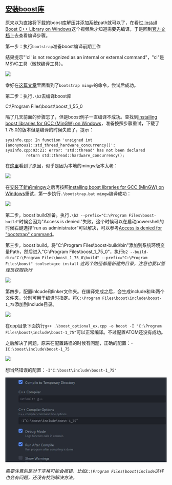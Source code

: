 ## [安装boost库](https://www.boost.org/doc/libs/1_55_0/more/getting_started/windows.html)

原来以为直接将下载的boost库解压并添加系统path就可以了，在看过[ Install Boost C++ Library on Windows](https://www.youtube.com/watch?v=5afpq2TkOHc)这个视频后才知道需要先编译，于是回到[官方文档](https://www.boost.org/doc/libs/1_55_0/more/getting_started/windows.html#prepare-to-use-a-boost-library-binary)上去查看编译步骤。

第一步：执行`bootstrap`准备boost编译前期工作

结果提示"'cl' is not recognized as an internal or external command"，"cl"是MSVC工具（微软编译工具）。

![](./bootstrap_fail.png)

幸好在[这篇文章](https://joshuaburkholder.com/wordpress/2013/09/17/how-to-compile-boost-using-gpp-stdcpp11-from-mingw/)里面看到了`bootstrap mingw`的命令，尝试后成功。

第二步：执行`.\b2`去编译boost库

C:\Program Files\boost\boost_1_55_0


隔了几天前面的步骤忘了，但是boost例子一直编译不成功。查找到[Installing boost libraries for GCC (MinGW) on Windows](https://gist.github.com/sim642/29caef3cc8afaa273ce6)，准备按照步骤重试，下载了1.75.0的版本但是编译的时候失败了，提示：

```
sysinfo.cpp: In function 'unsigned int {anonymous}::std_thread_hardware_concurrency()':
sysinfo.cpp:93:21: error: 'std::thread' has not been declared
         return std::thread::hardware_concurrency();
```

在[这里](https://github.com/boostorg/type_erasure/issues/16)看到了原因，似乎是因为本地的mingw版本太老：

![](compile-error-thread.png)

在[安装了新的mingw]()之后再按照[Installing boost libraries for GCC (MinGW) on Windows](https://gist.github.com/sim642/29caef3cc8afaa273ce6)重试，第一步执行`.\bootstrap.bat mingw`编译成功：

![](./bootstrap-build-done.png)

第二步，boost build准备。执行`.\b2 --prefix="C:\Program Files\boost-build"`时候会因为"Access is denied."失败，这个时候可以在启动powershell的时候右键选择“run as administrator”可以解决，可以参考[Access is denied for "bootstrap" command](https://social.technet.microsoft.com/Forums/en-US/efb69edd-012d-4205-97f6-7a22653699ad/access-is-denied-for-quotbootstrapquot-command?forum=configmgrgeneral)。

第三步，boost build。将"C:\Program Files\boost-build\bin"添加到系统环境变量Path，然后进入"C:\Program Files\boost_1_75_0"，执行`b2 --build-dir="C:\Program Files\boost_1_75_0\build" --prefix="C:\Program Files\boost" toolset=gcc install` *这两个路径都是新建的目录，注意也要以管理员权限执行*

![](./boost-build.png)

第四步，配置inlcude和linker文件夹。在编译完成之后，会生成include和lib两个文件夹，分别可用于编译时指定。将`C:\Program Files\boost\include\boost-1_75`添加到Include目录。

![](./compile-boost-done.png)


在cpp目录下面执行`g++ .\boost_optional_ex.cpp -o boost -I "C:\Program Files\boost\include\boost-1_75"`可以正常编译。不过配置ATOM还没有成功。

之后解决了问题，原来在配置路径的时候有问题，正确的配置：`-IC:\boost\include\boost-1_75`

![](./include-path-config-right.png)

想当然错误的配置：`-I"C:\boost\include\boost-1_75"`

![](./include-path-config-wrong.png.jpg)

*需要注意的是对于空格可能会报错，比如`C:\Program Files\boost\include`这样也会有问题，还没有找到解决方法。*
